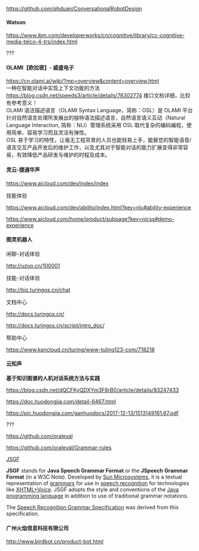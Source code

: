 https://github.com/qhduan/ConversationalRobotDesign



#### Watson

https://www.ibm.com/developerworks/cn/cognitive/library/cc-cognitive-media-telco-4-trs/index.html

???

#### OLAMI【欧拉密】- 威盛电子

https://cn.olami.ai/wiki/?mp=overview&content=overview.html<br>一种在智能对话中实现上下文功能的方法 https://blog.csdn.net/speeds3/article/details/78302774
接口文档详细，比较有参考意义！  
OLAMI 语法描述语言（OLAMI Syntax Language，简称：OSL）是 OLAMI 平台针对自然语言处理所发展出的独特语法描述语言，自然语言语义互动（Natural Language Interaction, 简称：NLI）管理系统采用 OSL 取代复杂的编码编程，使用简单、容易学习而且灵活有弹性。  
OSL 易于学习的特性，让毫无工程背景的人员也能轻易上手，能替您的智能语音/语言交互产品开发后的维护工作，以及尤其对于智能对话的能力扩展变得非常容易，有效降低产品研发与维护的时程及成本。



#### 灵云-捷通华声

https://www.aicloud.com/dev/index/index

技能体验

https://www.aicloud.com/dev/ability/index.html?key=nlu#ability-experience

https://www.aicloud.com/home/product/subpage?key=nicss#demo-experience



#### 图灵机器人

闲聊-对话体验

http://uzoo.cn/100001

技能-对话体验

http://biz.turingos.cn/chat

文档中心

http://docs.turingos.cn/

http://docs.turingos.cn/script/intro_doc/

帮助中心

https://www.kancloud.cn/turing/www-tuling123-com/718218

#### 云知声

**基于知识图谱的人机对话系统方法与实践**

https://blog.csdn.net/dQCFKyQDXYm3F8rB0/article/details/83247433

https://doc.huodongjia.com/detail-6467.html

https://pic.huodongjia.com/ganhuodocs/2017-12-13/1513149161.67.pdf

???





https://github.com/oraleval

https://github.com/oraleval/Grammar-rules

[JSGF](https://en.wikipedia.org/wiki/JSGF)

**JSGF** stands for **Java Speech Grammar Format** or the **JSpeech Grammar Format** (in a W3C Note). Developed by [Sun Microsystems](https://en.wikipedia.org/wiki/Sun_Microsystems), it is a textual representation of [grammars](https://en.wikipedia.org/wiki/Formal_grammar) for use in [speech recognition](https://en.wikipedia.org/wiki/Speech_recognition) for technologies like [XHTML+Voice](https://en.wikipedia.org/wiki/XHTML%2BVoice). JSGF adopts the style and conventions of the [Java programming language](https://en.wikipedia.org/wiki/Java_(programming_language)) in addition to use of traditional grammar notations.

The [Speech Recognition Grammar Specification](https://en.wikipedia.org/wiki/SRGS) was derived from this specification.



#### 广州火焰信息科技有限公司

http://www.birdbot.cn/product-bot.html



